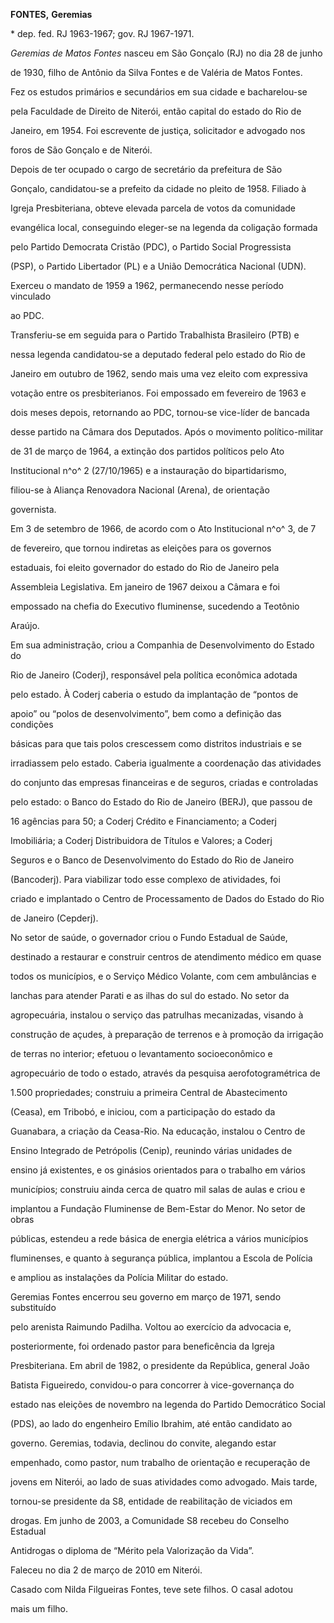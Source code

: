**FONTES,** **Geremias**



\* dep. fed. RJ 1963-1967; gov. RJ 1967-1971.



*Geremias de Matos Fontes* nasceu em São Gonçalo (RJ) no dia 28 de junho

de 1930, filho de Antônio da Silva Fontes e de Valéria de Matos Fontes.



Fez os estudos primários e secundários em sua cidade e bacharelou-se

pela Faculdade de Direito de Niterói, então capital do estado do Rio de

Janeiro, em 1954. Foi escrevente de justiça, solicitador e advogado nos

foros de São Gonçalo e de Niterói.



Depois de ter ocupado o cargo de secretário da prefeitura de São

Gonçalo, candidatou-se a prefeito da cidade no pleito de 1958. Filiado à

Igreja Presbiteriana, obteve elevada parcela de votos da comunidade

evangélica local, conseguindo eleger-se na legenda da coligação formada

pelo Partido Democrata Cristão (PDC), o Partido Social Progressista

(PSP), o Partido Libertador (PL) e a União Democrática Nacional (UDN).

Exerceu o mandato de 1959 a 1962, permanecendo nesse período vinculado

ao PDC.



Transferiu-se em seguida para o Partido Trabalhista Brasileiro (PTB) e

nessa legenda candidatou-se a deputado federal pelo estado do Rio de

Janeiro em outubro de 1962, sendo mais uma vez eleito com expressiva

votação entre os presbiterianos. Foi empossado em fevereiro de 1963 e

dois meses depois, retornando ao PDC, tornou-se vice-líder de bancada

desse partido na Câmara dos Deputados. Após o movimento político-militar

de 31 de março de 1964, a extinção dos partidos políticos pelo Ato

Institucional n^o^ 2 (27/10/1965) e a instauração do bipartidarismo,

filiou-se à Aliança Renovadora Nacional (Arena), de orientação

governista.



Em 3 de setembro de 1966, de acordo com o Ato Institucional n^o^ 3, de 7

de fevereiro, que tornou indiretas as eleições para os governos

estaduais, foi eleito governador do estado do Rio de Janeiro pela

Assembleia Legislativa. Em janeiro de 1967 deixou a Câmara e foi

empossado na chefia do Executivo fluminense, sucedendo a Teotônio

Araújo.



Em sua administração, criou a Companhia de Desenvolvimento do Estado do

Rio de Janeiro (Coderj), responsável pela política econômica adotada

pelo estado. À Coderj caberia o estudo da implantação de “pontos de

apoio” ou “polos de desenvolvimento”, bem como a definição das condições

básicas para que tais polos crescessem como distritos industriais e se

irradiassem pelo estado. Caberia igualmente a coordenação das atividades

do conjunto das empresas financeiras e de seguros, criadas e controladas

pelo estado: o Banco do Estado do Rio de Janeiro (BERJ), que passou de

16 agências para 50; a Coderj Crédito e Financiamento; a Coderj

Imobiliária; a Coderj Distribuidora de Títulos e Valores; a Coderj

Seguros e o Banco de Desenvolvimento do Estado do Rio de Janeiro

(Bancoderj). Para viabilizar todo esse complexo de atividades, foi

criado e implantado o Centro de Processamento de Dados do Estado do Rio

de Janeiro (Cepderj).



No setor de saúde, o governador criou o Fundo Estadual de Saúde,

destinado a restaurar e construir centros de atendimento médico em quase

todos os municípios, e o Serviço Médico Volante, com cem ambulâncias e

lanchas para atender Parati e as ilhas do sul do estado. No setor da

agropecuária, instalou o serviço das patrulhas mecanizadas, visando à

construção de açudes, à preparação de terrenos e à promoção da irrigação

de terras no interior; efetuou o levantamento socioeconômico e

agropecuário de todo o estado, através da pesquisa aerofotogramétrica de

1.500 propriedades; construiu a primeira Central de Abastecimento

(Ceasa), em Tribobó, e iniciou, com a participação do estado da

Guanabara, a criação da Ceasa-Rio. Na educação, instalou o Centro de

Ensino Integrado de Petrópolis (Cenip), reunindo várias unidades de

ensino já existentes, e os ginásios orientados para o trabalho em vários

municípios; construiu ainda cerca de quatro mil salas de aulas e criou e

implantou a Fundação Fluminense de Bem-Estar do Menor. No setor de obras

públicas, estendeu a rede básica de energia elétrica a vários municípios

fluminenses, e quanto à segurança pública, implantou a Escola de Polícia

e ampliou as instalações da Polícia Militar do estado.



Geremias Fontes encerrou seu governo em março de 1971, sendo substituído

pelo arenista Raimundo Padilha. Voltou ao exercício da advocacia e,

posteriormente, foi ordenado pastor para beneficência da Igreja

Presbiteriana. Em abril de 1982, o presidente da República, general João

Batista Figueiredo, convidou-o para concorrer à vice-governança do

estado nas eleições de novembro na legenda do Partido Democrático Social

(PDS), ao lado do engenheiro Emílio Ibrahim, até então candidato ao

governo. Geremias, todavia, declinou do convite, alegando estar

empenhado, como pastor, num trabalho de orientação e recuperação de

jovens em Niterói, ao lado de suas atividades como advogado. Mais tarde,

tornou-se presidente da S8, entidade de reabilitação de viciados em

drogas. Em junho de 2003, a Comunidade S8 recebeu do Conselho Estadual

Antidrogas o diploma de “Mérito pela Valorização da Vida”.



Faleceu no dia 2 de março de 2010 em Niterói.



Casado com Nilda Filgueiras Fontes, teve sete filhos. O casal adotou

mais um filho.



